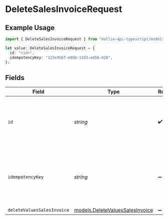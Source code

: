 # DeleteSalesInvoiceRequest

## Example Usage

```typescript
import { DeleteSalesInvoiceRequest } from "mollie-api-typescript/models/operations";

let value: DeleteSalesInvoiceRequest = {
  id: "<id>",
  idempotencyKey: "123e4567-e89b-12d3-a456-426",
};
```

## Fields

| Field                                                                            | Type                                                                             | Required                                                                         | Description                                                                      | Example                                                                          |
| -------------------------------------------------------------------------------- | -------------------------------------------------------------------------------- | -------------------------------------------------------------------------------- | -------------------------------------------------------------------------------- | -------------------------------------------------------------------------------- |
| `id`                                                                             | *string*                                                                         | :heavy_check_mark:                                                               | Provide the ID of the item you want to perform this operation on.                |                                                                                  |
| `idempotencyKey`                                                                 | *string*                                                                         | :heavy_minus_sign:                                                               | A unique key to ensure idempotent requests. This key should be a UUID v4 string. | 123e4567-e89b-12d3-a456-426                                                      |
| `deleteValuesSalesInvoice`                                                       | [models.DeleteValuesSalesInvoice](../../models/deletevaluessalesinvoice.md)      | :heavy_minus_sign:                                                               | N/A                                                                              |                                                                                  |